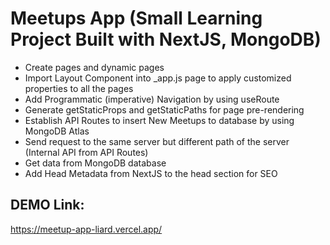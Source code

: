 # Meetups App (Small Learning Project Built with NextJS, MongoDB)

- Create pages and dynamic pages
- Import Layout Component into \_app.js page to apply customized properties to all the pages
- Add Programmatic (imperative) Navigation by using useRoute
- Generate getStaticProps and getStaticPaths for page pre-rendering
- Establish API Routes to insert New Meetups to database by using MongoDB Atlas
- Send request to the same server but different path of the server (Internal API from API Routes)
- Get data from MongoDB database
- Add Head Metadata from NextJS to the head section for SEO

## DEMO Link:

https://meetup-app-liard.vercel.app/
